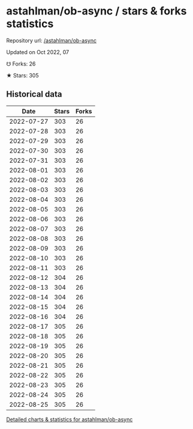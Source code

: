 # astahlman/ob-async / stars & forks statistics

Repository url: [/astahlman/ob-async](https://github.com/astahlman/ob-async)

Updated on Oct 2022, 07

☋ Forks: 26

★ Stars: 305

## Historical data
| Date | Stars | Forks |
|------|-------|-------|
| 2022-07-27 | 303 | 26 | 
| 2022-07-28 | 303 | 26 | 
| 2022-07-29 | 303 | 26 | 
| 2022-07-30 | 303 | 26 | 
| 2022-07-31 | 303 | 26 | 
| 2022-08-01 | 303 | 26 | 
| 2022-08-02 | 303 | 26 | 
| 2022-08-03 | 303 | 26 | 
| 2022-08-04 | 303 | 26 | 
| 2022-08-05 | 303 | 26 | 
| 2022-08-06 | 303 | 26 | 
| 2022-08-07 | 303 | 26 | 
| 2022-08-08 | 303 | 26 | 
| 2022-08-09 | 303 | 26 | 
| 2022-08-10 | 303 | 26 | 
| 2022-08-11 | 303 | 26 | 
| 2022-08-12 | 304 | 26 | 
| 2022-08-13 | 304 | 26 | 
| 2022-08-14 | 304 | 26 | 
| 2022-08-15 | 304 | 26 | 
| 2022-08-16 | 304 | 26 | 
| 2022-08-17 | 305 | 26 | 
| 2022-08-18 | 305 | 26 | 
| 2022-08-19 | 305 | 26 | 
| 2022-08-20 | 305 | 26 | 
| 2022-08-21 | 305 | 26 | 
| 2022-08-22 | 305 | 26 | 
| 2022-08-23 | 305 | 26 | 
| 2022-08-24 | 305 | 26 | 
| 2022-08-25 | 305 | 26 | 


[Detailed charts & statistics for astahlman/ob-async](https://reviewgithub.com/rep/astahlman/ob-async)
